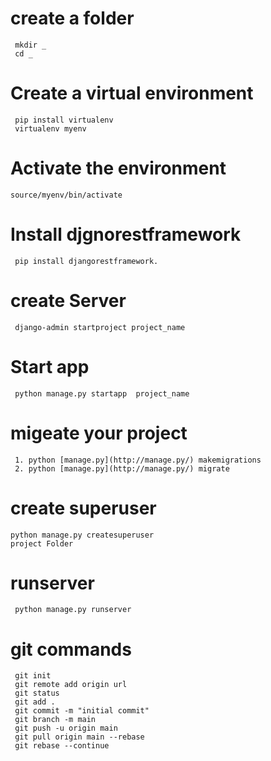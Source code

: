 #  create a folder
     mkdir _
     cd _
# Create a virtual environment
     pip install virtualenv
     virtualenv myenv
     
# Activate the environment
    source/myenv/bin/activate
    
# Install djgnorestframework
     pip install djangorestframework.
     
# create Server
     django-admin startproject project_name

# Start app
     python manage.py startapp  project_name

# migeate your project
     1. python [manage.py](http://manage.py/) makemigrations
     2. python [manage.py](http://manage.py/) migrate

# create superuser
    python manage.py createsuperuser
    project Folder

# runserver 
     python manage.py runserver



# git commands 
     git init
     git remote add origin url
     git status
     git add .
     git commit -m "initial commit"
     git branch -m main
     git push -u origin main
     git pull origin main --rebase
     git rebase --continue
     
     
     
     
